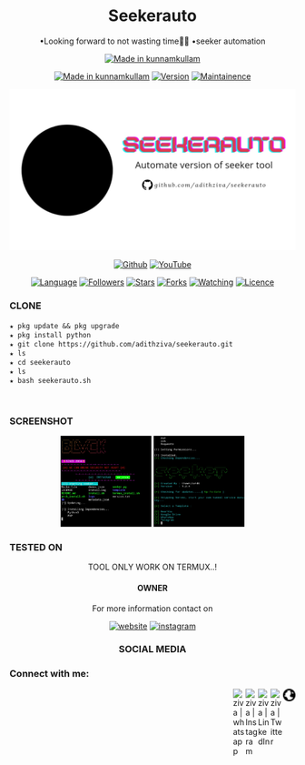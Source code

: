 <h1 align="center">Seekerauto</h1>
<p align="center">
•Looking forward to not wasting time🏴‍☠️
•seeker automation
</p>

<p align="center">
<a href="https://github.com/adithziva"><img title="Made in kunnamkullam" src="https://img.shields.io/badge/MADE%20IN-KUNNAMKULLAM-SCRIPT?colorA=%23ff8100&colorB=%23017e40&colorC=%23ff0000&style=for-the-badge"></a>
</p>
<p align="center">
<a href="https://github.com/adithziva"><img title="Made in kunnamkullam" src="https://img.shields.io/badge/TOOL-SEEKER-green"></a>
<a href="https://github.com/adithziva"><img title="Version" src="https://img.shields.io/badge/Version-1.0-green.svg?style=flat-square"></a>
<a href="https://github.com/adithziva"><img title="Maintainence" src="https://img.shields.io/badge/Maintained%3F-yes-green.svg"></a>
</p>
<p align="center">
<a href="http://github.com/adithziva"><img title="seeker explain" src="img/3.jpg"></a>
</p>
<p align="center">
<a href="https://github.com/adithziva"><img title="Github" src="https://img.shields.io/badge/BLVCK-HACKER-brightgreen?style=for-the-badge&logo=github"></a>
<a href="#"><img title="YouTube" src="https://img.shields.io/badge/YouTube-BLVCK HACKER-red?style=for-the-badge&logo=Youtube"></a>
</p>
<p align="center">
<a href="https://github.com/adithziva"><img title="Language" src="https://img.shields.io/badge/Made%20with-Bash-1f425f.svg?v=103"></a>
<a href="https://instagram.com/mr_ziva_"><img title="Followers" src="https://img.shields.io/github/followers/adithziva?color=blue&style=flat-square"></a>
<a href="https://github.com/adithziva"><img title="Stars" src="https://img.shields.io/github/stars/adithziva/seekerauto?color=red&style=flat-square"></a>
<a href="https://github.com/adithziva"><img title="Forks" src="https://img.shields.io/github/forks/adithziva/seekerauto?color=red&style=flat-square"></a>
<a href="https://github.com/adithziva"><img title="Watching" src="https://img.shields.io/github/watchers/adithziva/seekerauto?label=Watchers&color=blue&style=flat-square"></a>
<a href="https://github.com/adithziva"><img title="Licence" src="https://img.shields.io/badge/NO-LICIENCE-blue.svg"></a>
</p>


### CLONE
```
★ pkg update && pkg upgrade
★ pkg install python
★ git clone https://github.com/adithziva/seekerauto.git
★ ls
★ cd seekerauto
★ ls
★ bash seekerauto.sh
```
</br>


### SCREENSHOT
<p align="center">
<a href="http://github.com/adithziva"><img title="IMG" src="img/1.jpg" width="160"></a>
<a href="http://github.com/adithziva"><img title="IMG" src="img/2.jpg" width="160" height="160"></a>
</P>

### TESTED ON
<p align="center">TOOL ONLY WORK ON TERMUX..!</p>



<h4 align="center">OWNER</h4>
<p align="center">For more information contact on</p>


<p align="center">
<a href="https://github.com/adithziva"><img title="website" src="https://img.shields.io/badge/MY%20-Website-brightgreen"></a>
<a href="https://github.com/adithziva"><img title="instagram" src="https://img.shields.io/badge/MY%20-INSTAGRAM-orange"></a>
</p>

<h3 align="center">SOCIAL MEDIA</h3>

### Connect with me:


[<img align="right" alt="blvcksec.com" width="22px" src="https://raw.githubusercontent.com/iconic/open-iconic/master/svg/globe.svg" />][website]
[<img align="right" alt="ziva | Twitter" width="22px" src="https://cdn.jsdelivr.net/npm/simple-icons@v3/icons/twitter.svg" />][twitter]
[<img align="right" alt="ziva | LinkedIn" width="22px" src="https://cdn.jsdelivr.net/npm/simple-icons@v3/icons/linkedin.svg" />][linkedin]
[<img align="right" alt="ziva | Instagram" width="22px" src="https://cdn.jsdelivr.net/npm/simple-icons@v3/icons/instagram.svg" />][instagram]
[<img align="right" alt="ziva | whatsapp" width="22px" src="https://cdn.jsdelivr.net/npm/simple-icons@v3/icons/whatsapp.svg" />][whatsapp]

<br/>

[website]: http://blvcksec.ml
[twitter]: #
[instagram]: https://instagram.com/mr_ziva_
[linkedin]: #
[whatsapp]: #


